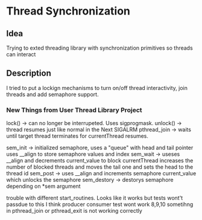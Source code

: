 # Thread Synchronization
## Idea
Trying to exted threading library with synchronization primitives so threads can interact

## Description
I tried to put a lockign mechanisms to turn on/off thread interactivity, join threads and add semaphore support.
### New Things from User Thread Library Project

lock() -> can no longer be interrupeted. Uses sigprogmask.
unlock() -> thread resumes just like normal in the Next SIGALRM
pthread_join -> waits until target thread terminates for currentThread resumes. 

sem_init -> initialized semaphore, uses a "queue" with head and tail pointer
uses __align to store semaphore values and index
sem_wait -> useses __align and decrements current_value to block currentThread
increases the number of blocked threads and moves the tail one and sets
the head to the thread id
sem_post -> uses __align and increments semaphore current_value which unlocks the semaphore
sem_destory -> destorys semaphore depending on *sem argument

trouble with different start_routines. Looks like it works but tests wont't passdue to this I think producer consumer test wont work
8,9,10 sometihng in pthread_join or pthread_exit is not working correctly
